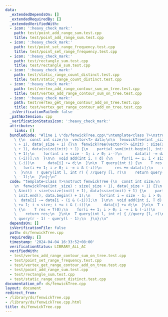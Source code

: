 ```yaml
---
data:
  _extendedDependsOn: []
  _extendedRequiredBy: []
  _extendedVerifiedWith:
  - icon: ':heavy_check_mark:'
    path: test/point_add_range_sum.test.cpp
    title: test/point_add_range_sum.test.cpp
  - icon: ':heavy_check_mark:'
    path: test/point_set_range_frequency.test.cpp
    title: test/point_set_range_frequency.test.cpp
  - icon: ':heavy_check_mark:'
    path: test/rectangle_sum.test.cpp
    title: test/rectangle_sum.test.cpp
  - icon: ':heavy_check_mark:'
    path: test/static_range_count_distinct.test.cpp
    title: test/static_range_count_distinct.test.cpp
  - icon: ':heavy_check_mark:'
    path: test/vertex_add_range_contour_sum_on_tree.test.cpp
    title: test/vertex_add_range_contour_sum_on_tree.test.cpp
  - icon: ':heavy_check_mark:'
    path: test/vertex_get_range_contour_add_on_tree.test.cpp
    title: test/vertex_get_range_contour_add_on_tree.test.cpp
  _isVerificationFailed: false
  _pathExtension: cpp
  _verificationStatusIcon: ':heavy_check_mark:'
  attributes:
    links: []
  bundledCode: "#line 1 \"ds/fenwickTree.cpp\"\ntemplate<class T>\nstruct fenwickTree\
    \ {\n  const int size;\n  vector<T> data;\n\n  fenwickTree(int _size) : size(_size\
    \ + 1), data(_size + 1) {}\n  fenwickTree(vector<T> &init) : size(ssize(init)\
    \ + 1), data(ssize(init) + 1) {\n    partial_sum(init.begin(), init.end(), data.begin()\
    \ + 1);\n    for(int i = size - 1; i > 0; i--)\n      data[i] -= data[i - (i &\
    \ (-i))];\n  }\n\n  void add(int i, T d) {\n    for(i += 1; i < size; i += i &\
    \ (-i))\n      data[i] += d;\n  }\n\n  T query(int i) {\n    T res = T(0);\n \
    \   for(i += 1; i > 0; i -= i & (-i))\n      res += data[i];\n    return res;\n\
    \  }\n\n  T query(int l, int r) { //query [l, r)\n    return query(r - 1) - query(l\
    \ - 1);\n  }\n};\n"
  code: "template<class T>\nstruct fenwickTree {\n  const int size;\n  vector<T> data;\n\
    \n  fenwickTree(int _size) : size(_size + 1), data(_size + 1) {}\n  fenwickTree(vector<T>\
    \ &init) : size(ssize(init) + 1), data(ssize(init) + 1) {\n    partial_sum(init.begin(),\
    \ init.end(), data.begin() + 1);\n    for(int i = size - 1; i > 0; i--)\n    \
    \  data[i] -= data[i - (i & (-i))];\n  }\n\n  void add(int i, T d) {\n    for(i\
    \ += 1; i < size; i += i & (-i))\n      data[i] += d;\n  }\n\n  T query(int i)\
    \ {\n    T res = T(0);\n    for(i += 1; i > 0; i -= i & (-i))\n      res += data[i];\n\
    \    return res;\n  }\n\n  T query(int l, int r) { //query [l, r)\n    return\
    \ query(r - 1) - query(l - 1);\n  }\n};\n"
  dependsOn: []
  isVerificationFile: false
  path: ds/fenwickTree.cpp
  requiredBy: []
  timestamp: '2024-04-04 16:33:52+08:00'
  verificationStatus: LIBRARY_ALL_AC
  verifiedWith:
  - test/vertex_add_range_contour_sum_on_tree.test.cpp
  - test/point_set_range_frequency.test.cpp
  - test/vertex_get_range_contour_add_on_tree.test.cpp
  - test/point_add_range_sum.test.cpp
  - test/rectangle_sum.test.cpp
  - test/static_range_count_distinct.test.cpp
documentation_of: ds/fenwickTree.cpp
layout: document
redirect_from:
- /library/ds/fenwickTree.cpp
- /library/ds/fenwickTree.cpp.html
title: ds/fenwickTree.cpp
---
```

